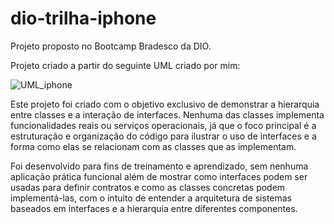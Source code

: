 # dio-trilha-iphone
Projeto proposto no Bootcamp Bradesco da DIO.

Projeto criado a partir do seguinte UML criado por mim:


![UML_iphone](https://github.com/user-attachments/assets/153c8f8e-09b8-4eca-9352-c762db947046)



Este projeto foi criado com o objetivo exclusivo de demonstrar a hierarquia entre classes e a interação de interfaces. Nenhuma das classes implementa funcionalidades reais ou serviços operacionais, já que o foco principal é a estruturação e organização do código para ilustrar o uso de interfaces e a forma como elas se relacionam com as classes que as implementam.

Foi desenvolvido para fins de treinamento e aprendizado, sem nenhuma aplicação prática funcional além de mostrar como interfaces podem ser usadas para definir contratos e como as classes concretas podem implementá-las, com o intuito de entender a arquitetura de sistemas baseados em interfaces e a hierarquia entre diferentes componentes.
